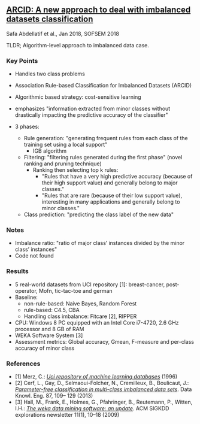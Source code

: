 ## [ARCID: A new approach to deal with imbalanced datasets classification](https://www.researchgate.net/publication/322010034_ARCID_A_New_Approach_to_Deal_with_Imbalanced_Datasets_Classification)
Safa Abdellatif et al., Jan 2018, SOFSEM 2018

TLDR; Algorithm-level approach to imbalanced data case.

### Key Points
* Handles two class problems
* Association Rule-based Classification for Imbalanced Datasets (ARCID)
* Algorithmic based strategy: cost-sensitive learning
* emphasizes "information extracted from minor classes without drastically impacting the predictive accuracy of the classifier"

* 3 phases:
  * Rule generation: "generating frequent rules from each class of the training set using a local support"
    * IGB algorithm
  * Filtering: "filtering rules generated during the first phase" (novel ranking and pruning technique)
    * Ranking then selecting top k rules:
      * "Rules that have a very high predictive accuracy (because of their high support value) and generally belong to major classes."
      * "Rules that are rare (because of their low support value), interesting in many applications and generally belong to minor classes." 
  * Class prediction: "predicting the class label of the new data"

### Notes
* Imbalance ratio: "ratio of major class’ instances divided by the minor class’ instances"
* Code not found

### Results
* 5 real-world datasets from UCI repository [1]: breast-cancer, post-operator, Mofn, tic-tac-toe and german
* Baseline:
  * non-rule-based: Naive Bayes, Random Forest
  * rule-based: C4.5, CBA
  * Handling class imbalance: Fitcare [2], RIPPER
* CPU: Windows 8 PC equipped with an Intel Core i7-4720, 2.6 GHz processor and 8 GB of RAM
* WEKA Software System [3]
* Assessment metrics: Global accuracy, Gmean, F-measure and per-class accuracy of minor class

### References
* [1] Merz, C.: [*Uci repository of machine learning databases*](http://www.ics.uci.edu/~mlearn/MLRepository.html) (1996)
* [2] Cerf, L., Gay, D., Selmaoui-Folcher, N., Cremilleux, B., Boulicaut, J.: [*Parameter-free classification in multi-class imbalanced data sets*](https://www.sciencedirect.com/science/article/pii/S0169023X13000682?via%3Dihub). Data Knowl. Eng. 87, 109– 129 (2013)
* [3] Hall, M., Frank, E., Holmes, G., Pfahringer, B., Reutemann, P., Witten, I.H.: [*The weka data mining software: an update*](https://www.kdd.org/exploration_files/p2V11n1.pdf). ACM SIGKDD explorations newsletter 11(1), 10–18 (2009)